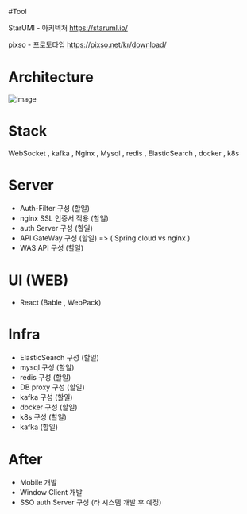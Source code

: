 #Tool

StarUMl -  아키텍처 
https://staruml.io/ 

pixso - 프로토타입
https://pixso.net/kr/download/



# Architecture

![image](https://user-images.githubusercontent.com/54939319/233907897-ca388e6c-262d-46f7-a80a-3a65f70023f7.png)


# Stack

WebSocket , kafka , Nginx , Mysql , redis , ElasticSearch , docker , k8s



# Server

- Auth-Filter 구성 (할일)
- nginx SSL 인증서 적용 (할일)
- auth Server 구성 (할일)
- API GateWay 구성 (할일) => ( Spring cloud vs nginx )
- WAS API 구성 (할일)

# UI (WEB)

- React (Bable , WebPack)

# Infra

- ElasticSearch 구성 (할일)
- mysql 구성 (할일)
- redis 구성 (할일)
- DB proxy 구성 (할일)
- kafka 구성 (할일)
- docker 구성 (할일)
- k8s 구성 (할일)
- kafka (할일)

# After

- Mobile 개발
- Window Client 개발
- SSO auth Server 구성 (타 시스템 개발 후 예정)




